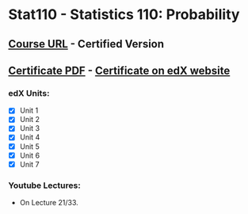 # Stat110 - Statistics 110: Probability

## [Course URL](https://learning.edx.org/course/course-v1:HarvardX+STAT110x+2T2021/home) - Certified Version

## [Certificate PDF](https://github.com/Erfan-Online/Harvard-Stat110/blob/main/Certificate_Stat110.pdf) - [Certificate on edX website](https://courses.edx.org/certificates/dda7e730252e4c0d94e1cf59ef88e17f)

### edX Units:
- [x] Unit 1
- [x] Unit 2
- [x] Unit 3
- [x] Unit 4
- [x] Unit 5
- [x] Unit 6
- [x] Unit 7 

### Youtube Lectures:
* On Lecture 21/33.
